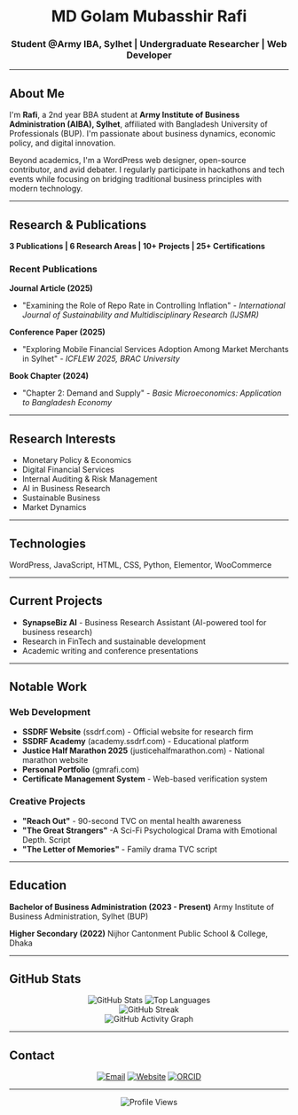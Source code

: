 <div align="center">
  <h1>MD Golam Mubasshir Rafi</h1>
  <h3>Student @Army IBA, Sylhet | Undergraduate Researcher | Web Developer</h3>
</div>

---

## About Me

I'm **Rafi**, a 2nd year BBA student at **Army Institute of Business Administration (AIBA), Sylhet**, affiliated with Bangladesh University of Professionals (BUP). I'm passionate about business dynamics, economic policy, and digital innovation.

Beyond academics, I'm a WordPress web designer, open-source contributor, and avid debater. I regularly participate in hackathons and tech events while focusing on bridging traditional business principles with modern technology.

---

## Research & Publications

**3 Publications | 6 Research Areas | 10+ Projects | 25+ Certifications**

### Recent Publications

**Journal Article (2025)**
- "Examining the Role of Repo Rate in Controlling Inflation" - *International Journal of Sustainability and Multidisciplinary Research (IJSMR)*

**Conference Paper (2025)**
- "Exploring Mobile Financial Services Adoption Among Market Merchants in Sylhet" - *ICFLEW 2025, BRAC University*

**Book Chapter (2024)**
- "Chapter 2: Demand and Supply" - *Basic Microeconomics: Application to Bangladesh Economy*

---

## Research Interests

- Monetary Policy & Economics
- Digital Financial Services
- Internal Auditing & Risk Management
- AI in Business Research
- Sustainable Business
- Market Dynamics

---

## Technologies

WordPress, JavaScript, HTML, CSS, Python, Elementor, WooCommerce

---

## Current Projects

- **SynapseBiz AI** - Business Research Assistant (AI-powered tool for business research)
- Research in FinTech and sustainable development
- Academic writing and conference presentations

---

## Notable Work

### Web Development
- **SSDRF Website** (ssdrf.com) - Official website for research firm
- **SSDRF Academy** (academy.ssdrf.com) - Educational platform
- **Justice Half Marathon 2025** (justicehalfmarathon.com) - National marathon website
- **Personal Portfolio** (gmrafi.com)
- **Certificate Management System** - Web-based verification system

### Creative Projects
- **"Reach Out"** - 90-second TVC on mental health awareness
- **"The Great Strangers"** -A Sci-Fi Psychological Drama with Emotional Depth. Script
- **"The Letter of Memories"** - Family drama TVC script

---

## Education

**Bachelor of Business Administration (2023 - Present)**
Army Institute of Business Administration, Sylhet (BUP)

**Higher Secondary (2022)**
Nijhor Cantonment Public School & College, Dhaka

---

## GitHub Stats

<div align="center">
  <img src="https://github-readme-stats.vercel.app/api?username=gmrafi&show_icons=true&theme=tokyonight&hide_border=true&count_private=true" alt="GitHub Stats" />
  <img src="https://github-readme-stats.vercel.app/api/top-langs/?username=gmrafi&layout=compact&theme=tokyonight&hide_border=true" alt="Top Languages" />
</div>

<div align="center">
  <img src="https://github-readme-streak-stats.herokuapp.com/?user=gmrafi&theme=tokyonight&hide_border=true" alt="GitHub Streak" />
</div>

<div align="center">
  <img src="https://github-readme-activity-graph.vercel.app/graph?username=gmrafi&theme=tokyo-night&hide_border=true" alt="GitHub Activity Graph" />
</div>

---

##  Contact

<div align="center">

[![Email](https://img.shields.io/badge/Email-rafi@gmrafi.com-red?style=for-the-badge&logo=gmail&logoColor=white)](mailto:rafi@gmrafi.com)
[![Website](https://img.shields.io/badge/Website-gmrafi.com-blue?style=for-the-badge&logo=google-chrome&logoColor=white)](https://gmrafi.com)
[![ORCID](https://img.shields.io/badge/ORCID-0009--0007--4015--8354-green?style=for-the-badge&logo=orcid&logoColor=white)](https://orcid.org/0009-0007-4015-8354)

</div>

---

<div align="center">
  <img src="https://komarev.com/ghpvc/?username=gmrafi&color=blueviolet&style=for-the-badge" alt="Profile Views" />
</div>

